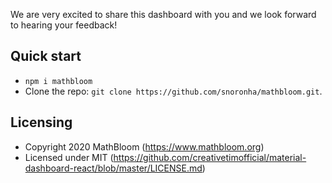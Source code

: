 

We are very excited to share this dashboard with you and we look forward to hearing your feedback!

## Quick start

- `npm i mathbloom`
- Clone the repo: `git clone https://github.com/snoronha/mathbloom.git`.

## Licensing

- Copyright 2020 MathBloom (https://www.mathbloom.org)
- Licensed under MIT (https://github.com/creativetimofficial/material-dashboard-react/blob/master/LICENSE.md)
